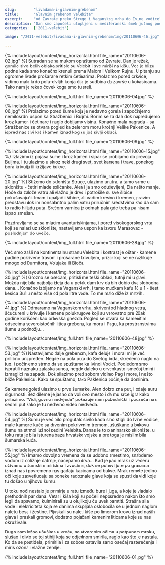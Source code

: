 ```yaml
---
slug:        "livadama-i-glavnim-grebenom"
title:       "Glavnim grebenom Velebita"
excerpt:     "od Zavrate preko Struge i Vaganskog vrha do Ivine vodice"
description: "Dan smo započeli utopljeni u mediteranski šmek južnog podnožja Velebita, prešli preko prostranih kraških polja obraslih travom, uspeli se strmom stazom na glavni greben Velebita i ušli u svet kontinentalnog, visokogorskog reljefa, klime i vegetacije. Od Vaganskog vrha smo se spustili do skloništa Ivina vodica."
categories:  ['2011-velebit']

image: "/2011-velebit/livadama-i-glavnim-grebenom/img/20110606-46.jpg"
  
---
```


{% include layout/content/img_horizontal.html file_name="20110606-02.jpg" %}
Sutradan se sa mukom opraštamo od Zavrate. Dan je težak, gomile sivo-belih oblaka pritisle su Velebit i sve miriši na 
kišu. Već je blizu podne kada smo konačno krenuli prema Malom i Velikom Rujnu. U pitanju su ogromne livade prošarane 
retkim četinarima. Prolazimo pored crkvice, vidimo malo krdo polu-divljih konja čija je sudbina da završe u kobasicama. 
Tako nam je rekao čovek koga smo tu sreli.

{% include layout/content/img_full.html file_name="20110606-04.jpg" %}

{% include layout/content/img_horizontal.html file_name="20110606-06.jpg" %}
Prolazimo pored šume koja je nedavno gorela i započinjemo nemilosrdni uspon ka Stražbenici i Buljmi. Borim se za dah dok 
napredujemo kroz kamen i četinare i naglo dobijamo visinu. Konačno mala nagrada - sa Stražbenice se otvara pogled ka 
zelenom moru krošnji Velike Paklenice. A ispred nas sivi krš i kamen iznad kog su još sivlji oblaci. 

{% include layout/content/img_full.html file_name="20110606-09.jpg" %}

{% include layout/content/img_horizontal.html file_name="20110606-15.jpg" %}
Izlazimo iz pojasa šume i kroz kamen i sipar se probijamo do prevoja Buljma. I tu ulazimo u skroz neki drugi svet, svet 
kamena i trave, ponekog bora krivulja ili kržljave bukve.

{% include layout/content/img_horizontal.html file_name="20110606-20.jpg" %}
Stižemo do skloništa Struge, ulazimo unutra, a tamo same u skloništu - četiri mlade splićanke. Alen i ja smo oduševljeni, 
Ela nešto manje. Hoće da založe vatru ali vlažno je drvo i potrošile su sve šibice pokušavajući. Imam i upaljač i šibice, 
ali vadim kresivo i kremen, pravim 
predstavu dok im nonšalantno palim vatru priručnim sredstvima kao da sam to radio hiljadu puta. Srećom varnica je odmah 
pala gde treba pa nisam ispao smešan.

Pozdravljamo se sa mladim avanturiskinjama, i pored visokogorskog vrta koji se nalazi uz sklonište, nastavljamo uspon ka 
izvoru Marasovac - poslednjem do uveče.

{% include layout/content/img_full.html file_name="20110606-28.jpg" %}

Već smo zašli na kontinentalnu stranu Velebita i kontrast je oštar - kamene padine pokrivene travom i prošarane krivuljem, prizor koji 
se ne razlikuje mnogo od Durmitora, Volujaka ili Bioča.

{% include layout/content/img_horizontal.html file_name="20110606-30.jpg" %}
Grozno se osećam, pritisli me teški oblaci, tutnji mi u glavi. Možda nije bila najbolja ideja da u petak dam krv da bih 
dobio dva slobodna dana... Konačno izbijamo na Vaganski vrh, i tamo mućkam kafu 18 u 1 - šest kesica 3u1 u nešto više od 
pola litre vode. To me malo diže iz mrtvih.

{% include layout/content/img_horizontal.html file_name="20110606-41.jpg" %}
Odmaramo na Vaganskom vrhu, skriveni od hladnog vetra, šćućureni u krivulje i kamene polukrugove koji su verovatno pre 
20ak godine korišćeni kao orlovska gnezda. Pogled se otvara ka kamenitim odsecima severoistočnih litica grebena, ka moru i 
Pagu, ka prostranstvima šume u podnožju...

{% include layout/content/img_full.html file_name="20110606-48.jpg" %}

{% include layout/content/img_horizontal.html file_name="20110606-53.jpg" %}
Nastavljamo dalje grebenom, kafa deluje i moral mi je već prilično unapređen. Negde na pola puta do Svetog brda, skrećemo naglo na 
jug, i počinjemo strmo da se spuštamo ka Ivinoj Vodici. Pogledom smo ispratili naznaku zalaska sunca, negde daleko u crvenkasto-smeđoj 
tmini i izmaglici na zapadu. Dok silazimo pred sobom vidimo Pag i more, i nešto bliže Paklenicu. Kako se spuštamo, tako 
Paklenica počinje da dominira. 

Sa kamene goleti ulazimo u prve šumarke. Alen dobro zna put, i odaje auru sigurnosti. Bez dileme je jasno da voli ovo 
mesto i da mu srce igra kako prilazimo. "Vidi, govno medvjeda" pokazuje nam pobednički i podseća nas sedmi put kako je tu 
nedavno video medveda.

{% include layout/content/img_horizontal.html file_name="20110606-54.jpg" %}
Šumu je već bilo progutalo sivilo kada smo stigli do Ivine vodice, male kamene kuće sa drvenim pokrivenim tremom, 
ušuškane u bukovu šumu na strmoj južnoj padini Velebita. Danas je to planinarsko sklonište, u toku rata je bila isturena 
baza hrvatske vojske a pre toga je mislim bila šumarska kuća.

{% include layout/content/img_horizontal.html file_name="20110606-55.jpg" %}
Imamo dovoljno vremena da se udobno smestimo, snabdemo vodom iz obližnje čatrnje, nacepamo drva... Kad je pao mrak uz večeru 
uživamo u šumskim mirisima i zvucima, dok se puhovi jure po granama iznad nas i povremeno nas gađaju kapicama od bukve. 
Mrak remete jedino oči koje zasvetlucaju sa poneke radoznale glave koja se spusti da vidi koje tu došao u njihovu šumu.

U toku noći nestalo je primirje u ratu između bure i juga, a koje je vladalo prethodnih par dana. Vetar i kiša koji 
su počeli neposredno nakon što smo legli da spavamo, kulminirali su u oluji koju ću uvek pamtiti. Strašna sila vode i 
elektriciteta koja se danima skupljala oslobodila se u jednom naglom naletu besa i žestine. Pljuskali su naleti kiše po 
limenom krovu iznad naših glava i praskali gromovi, dodatno pojačani kamenim liticama koje su nas okruživale.

Dugo sam ležao ušuškan u vreću, sa otvorenim očima u potpunom mraku, slušao i divio se toj stihiji koja se odjednom 
smirila, naglo kao što je nastala. Ko da se postidela, primirila i za sobom ostavila samo osećaj rasterećenja i miris ozona i vlažne 
zemlje.

{% include layout/content/img_full.html file_name="20110606-01.jpg" %}